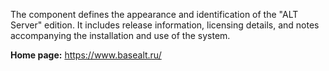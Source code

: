 The component defines the appearance and identification of the "ALT Server" edition.
It includes release information, licensing details, and notes accompanying the installation and use of the system.

**Home page:** <https://www.basealt.ru/>
